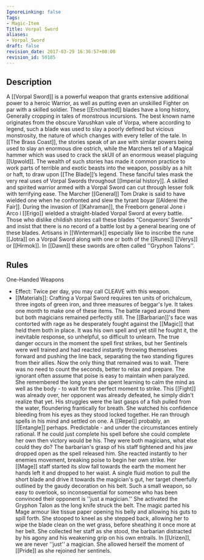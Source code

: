```yaml
---
IgnoreLinking: false
Tags:
- Magic-Item
Title: Vorpal Sword
aliases:
- Vorpal_Sword
draft: false
revision_date: 2017-03-29 16:36:57+00:00
revision_id: 50185
---
```


## Description
A [[Vorpal Sword]] is a powerful weapon that grants extensive additional power to a heroic Warrior, as well as putting even an unskilled Fighter on par with a skilled soldier.
These [[Enchanted]] blades have a long history, Generally cropping in tales of monstrous incursions. The best known name originates from the obscure Varushkan vale of Vorpa, where according to legend, such a blade was used to slay a poorly defined but vicious monstrosity, the nature of which changes with every teller of the tale. In [[The Brass Coast]], the stories speak of an axe with similar powers being used to slay an enormous dire ostrich, while the Marchers tell of a Magical hammer which was used to crack the skUll of an enormous weasel plaguing [[Upwold]]. The wealth of such stories has made it common practice to work parts of terrible and exotic beasts into the weapon, possibly as a hilt or haft, to draw upon [[The Blade]]’s legend. 
These fanciful tales mask the very real uses of Vorpal Swords throughout [[Imperial history]]. A skilled and spirited warrior armed with a Vorpal Sword can cut through lesser folk with terrifying ease. The Marcher [[General]] Tom Drake is said to have wielded one when he confronted and slew the tyrant boyar [[Alderei the Fair]]. During the invasion of [[Kahraman]], the Freeborn general Jone i Arco i [[Erigo]] wielded a straight-bladed Vorpal Sword at every battle. Those who dislike childish stories call these blades “Conquerors’ Swords” and insist that there is no record of a battle lost by a general bearing one of these blades. 
Artisans in [[Wintermark]] especially like to inscribe the rune [[Jotra]] on a Vorpal Sword along with one or both of the [[Runes]] [[Verys]] or [[Hirmok]]. In [[Dawn]] these swords are often called ''Gryphon Talons''.
## Rules
One-Handed Weapons
* Effect: Twice per day, you may call CLEAVE with this weapon.
* [[Materials]]: Crafting a Vorpal Sword requires ten units of orichalcum, three ingots of green iron, and three measures of beggar's lye. It takes one month to make one of these items.
The battle raged around them but both magicians remained perfectly still. The [[Barbarian]]'s face was contorted with rage as he desperately fought against the [[Magic]] that held them both in place. It was his own spell and yet still he fought it, the inevitable response, so unhelpful, so difficult to unlearn. The true danger occurs in the moment the spell first strikes, but her Sentinels were well trained and had reacted instantly throwing themselves forward and pushing the line back, separating the two standing figures from their allies. Now the only thing that remained was to wait.
There was no need to count the seconds, better to relax and prepare. The ignorant often assume that poise is easy to maintain when paralyzed. She remembered the long years she spent learning to calm the mind as well as the body - to wait for the perfect moment to strike. This [[Fight]] was already over, her opponent was already defeated, he simply didn't realize that yet. His struggles were the last gasps of a fish pulled from the water, floundering frantically for breath.
She watched his confidence bleeding from his eyes as they stood locked together. He ran through spells in his mind and settled on one. A [[Repel]] probably, an [[Entangle]] perhaps. Predictable - and under the circumstances entirely rational. If he could just complete his spell before she could complete her own then victory would be his. They were both magicians, what else could they do?
The barbarian's grasp of his staff tightened and his jaw dropped open as the spell released him. She reacted instantly to her enemies movement, breaking poise to begin her own strike. Her [[Mage]] staff started its slow fall towards the earth the moment her hands left it and dropped to her waist. A single fluid motion to pull the short blade and drive it towards the magician's gut, her target cheerfully outlined by the gaudy decoration on his belt. Such a small weapon, so easy to overlook, so inconsequential for someone who has been convinced their opponent is ''just a magician.''
She activated the Gryphon Talon as the long knife struck the belt. The magic parted his Mage armour like tissue paper opening his belly and allowing his guts to spill forth. She stooped to kneel as she stepped back, allowing her to wipe the blade clean on the wet grass, before sheathing it once more at her belt. She collected her staff as she stood, the barbarian distracted by his agony and his weakening grip on his own entrails.
In [[Urizen]], we are never ''just'' a magician. She allowed herself the moment of [[Pride]] as she rejoined her sentinels.